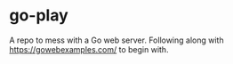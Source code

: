 # go-play

A repo to mess with a Go web server.  Following along with https://gowebexamples.com/ to begin with.

